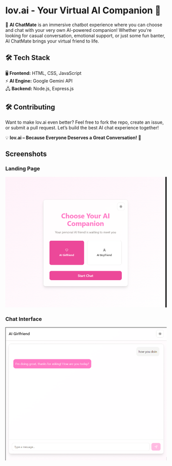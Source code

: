 
# lov.ai - Your Virtual AI Companion 💙  

🚀 **AI ChatMate** is an immersive chatbot experience where you can choose and chat with your very own AI-powered companion! Whether you're looking for casual conversation, emotional support, or just some fun banter, AI ChatMate brings your virtual friend to life.  



## 🛠️ Tech Stack  
🖥 **Frontend:** HTML, CSS, JavaScript  
⚡ **AI Engine:** Google Gemini API  
🖧 **Backend:** Node.js, Express.js  



## 🛠 Contributing  
Want to make lov.ai even better? Feel free to fork the repo, create an issue, or submit a pull request. Let’s build the best AI chat experience together!  


💡 **lov.ai – Because Everyone Deserves a Great Conversation!** 💖  

## Screenshots

### Landing Page
![Landing Page](./screenshot/1.png)

### Chat Interface
![Chat Interface](./screenshot/2.png)

